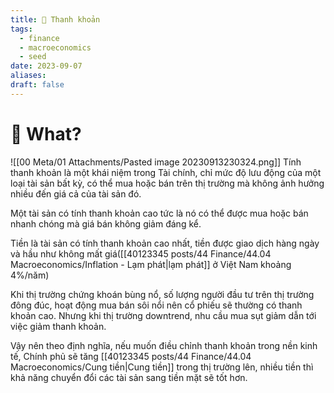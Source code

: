 ```yaml
---
title: 🌱 Thanh khoản
tags:
  - finance
  - macroeconomics
  - seed
date: 2023-09-07
aliases: 
draft: false
---
```

# 🌿 What?
![[00 Meta/01 Attachments/Pasted image 20230913230324.png]]
Tính thanh khoản là một khái niệm trong Tài chính, chỉ mức độ lưu động của một loại tài sản bất kỳ, có thể mua hoặc bán trên thị trường mà không ảnh hưởng nhiều đến giá cả của tài sản đó.

Một tài sản có tính thanh khoản cao tức là nó có thể được mua hoặc bán nhanh chóng mà giá bán không giảm đáng kể.

Tiền là tài sản có tính thanh khoản cao nhất, tiền được giao dịch hàng ngày và hầu như không mất giá([[40123345 posts/44 Finance/44.04 Macroeconomics/Inflation - Lạm phát|lạm phát]] ở Việt Nam khoảng 4%/năm)

Khi thị trường chứng khoán bùng nổ, số lượng người đầu tư trên thị trường đông đúc, hoạt động mua bán sôi nổi nên cổ phiếu sẽ thường có thanh khoản cao. Nhưng khi thị trường downtrend, nhu cầu mua sụt giảm dẫn tới việc giảm thanh khoản.

Vậy nên theo định nghĩa, nếu muốn điều chỉnh thanh khoản trong nền kinh tế, Chính phủ sẽ tăng [[40123345 posts/44 Finance/44.04 Macroeconomics/Cung tiền|Cung tiền]] trong thị trường lên, nhiều tiền thì khả năng chuyển đổi các tài sản sang tiền mặt sẽ tốt hơn.